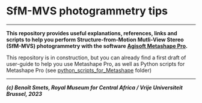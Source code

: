 # SfM-MVS photogrammetry tips
-------------

**This repository provides useful explanations, references, links and scripts to help you perform Structure-from-Motion Mutli-View Stereo (SfM-MVS) photogrammetry with the software [Agisoft Metashape Pro](https://www.agisoft.com/).**  

This repository is in construction, but you can already find a first draft of user-guide to help you use Metashape Pro, as well as Python scripts for Metashape Pro (see [python_scripts_for_Metashape](https://github.com/GeoRiskA/SfM-MVS_photogrammetry_tips/tree/main/python_scripts_for_Metashape) folder)

----------
***(c) Benoît Smets, Royal Museum for Central Africa / Vrije Universiteit Brussel, 2023***  
